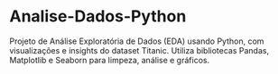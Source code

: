 # Analise-Dados-Python
Projeto de Análise Exploratória de Dados (EDA) usando Python, com visualizações e insights do dataset Titanic. Utiliza bibliotecas Pandas, Matplotlib e Seaborn para limpeza, análise e gráficos.
